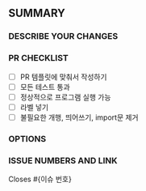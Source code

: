 ## SUMMARY

### DESCRIBE YOUR CHANGES

### PR CHECKLIST
- [ ] PR 템플릿에 맞춰서 작성하기
- [ ] 모든 테스트 통과
- [ ] 정상적으로 프로그램 실행 가능
- [ ] 라벨 넣기
- [ ] 불필요한 개행, 띄어쓰기, import문 제거

### OPTIONS

### ISSUE NUMBERS AND LINK
Closes #{이슈 번호}
